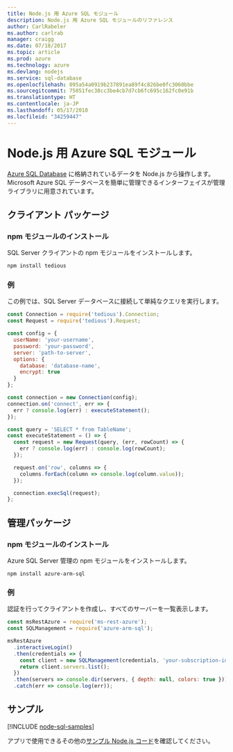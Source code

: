 ```yaml
---
title: Node.js 用 Azure SQL モジュール
description: Node.js 用 Azure SQL モジュールのリファレンス
author: CarlRabeler
ms.author: carlrab
manager: craigg
ms.date: 07/18/2017
ms.topic: article
ms.prod: azure
ms.technology: azure
ms.devlang: nodejs
ms.service: sql-database
ms.openlocfilehash: 095a54a0919b237891ea89f4c826be0fc3060bbe
ms.sourcegitcommit: 75051fec38cc3be4cb7d7cb6fc695c162fc0e91b
ms.translationtype: HT
ms.contentlocale: ja-JP
ms.lasthandoff: 05/17/2018
ms.locfileid: "34259447"
---
```

# <a name="azure-sql-modules-for-nodejs"></a>Node.js 用 Azure SQL モジュール

[Azure SQL Database](https://docs.microsoft.com/azure/sql-database/sql-database-technical-overview) に格納されているデータを Node.js から操作します。
Microsoft Azure SQL データベースを簡単に管理できるインターフェイスが管理ライブラリに用意されています。

## <a name="client-package"></a>クライアント パッケージ

### <a name="install-the-npm-module"></a>npm モジュールのインストール

SQL Server クライアントの npm モジュールをインストールします。

```bash
npm install tedious
```

### <a name="example"></a>例

この例では、SQL Server データベースに接続して単純なクエリを実行します。

```javascript
const Connection = require('tedious').Connection;
const Request = require('tedious').Request;

const config = {
  userName: 'your-username',
  password: 'your-password',
  server: 'path-to-server',
  options: {
    database: 'database-name',
    encrypt: true
  }
};

const connection = new Connection(config);
connection.on('connect', err => {
  err ? console.log(err) : executeStatement();
});

const query = 'SELECT * from TableName';
const executeStatement = () => {
  const request = new Request(query, (err, rowCount) => {
    err ? console.log(err) : console.log(rowCount);
  });

  request.on('row', columns => {
    columns.forEach(column => console.log(column.value));
  });

  connection.execSql(request);
};
```

## <a name="management-package"></a>管理パッケージ

### <a name="install-npm-modules"></a>npm モジュールのインストール

Azure SQL Server 管理の npm モジュールをインストールします。

```
npm install azure-arm-sql
```   

### <a name="example"></a>例

認証を行ってクライアントを作成し、すべてのサーバーを一覧表示します。

```javascript
const msRestAzure = require('ms-rest-azure');
const SQLManagement = require('azure-arm-sql');

msRestAzure
  .interactiveLogin()
  .then(credentials => {
    const client = new SQLManagement(credentials, 'your-subscription-id');
    return client.servers.list();
  })
  .then(servers => console.dir(servers, { depth: null, colors: true }))
  .catch(err => console.log(err));
```

## <a name="samples"></a>サンプル

[!INCLUDE [node-sql-samples](../docs-ref-conceptual/includes/sql-samples.md)]

アプリで使用できるその他の[サンプル Node.js コード](https://azure.microsoft.com/resources/samples/?platform=nodejs)を確認してください。
